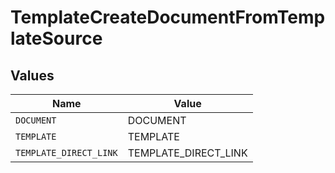 # TemplateCreateDocumentFromTemplateSource


## Values

| Name                   | Value                  |
| ---------------------- | ---------------------- |
| `DOCUMENT`             | DOCUMENT               |
| `TEMPLATE`             | TEMPLATE               |
| `TEMPLATE_DIRECT_LINK` | TEMPLATE_DIRECT_LINK   |